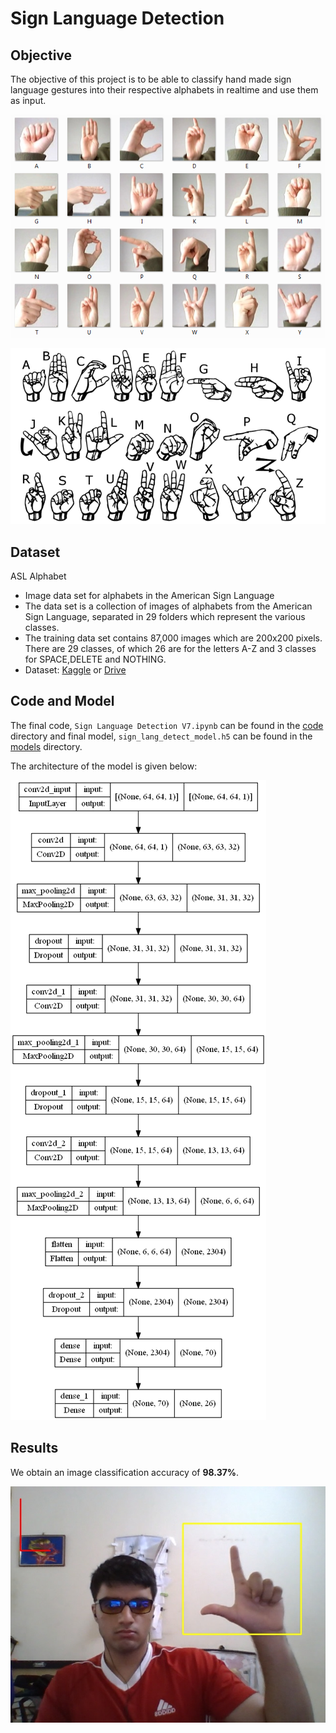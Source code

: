 # Sign Language Detection

## Objective
The objective of this project is to be able to classify hand made sign language gestures into their respective alphabets in realtime and use them as input.

![Sign Language Chart1](/assets/amer_sign2.png)

![Sign Language Chart2](/assets/american_sign_language.PNG)

## Dataset
ASL Alphabet
- Image data set for alphabets in the American Sign Language
- The data set is a collection of images of alphabets from the American Sign Language, separated in 29 folders which represent the various classes.
- The training data set contains 87,000 images which are 200x200 pixels. There are 29 classes, of which 26 are for the letters A-Z and 3 classes for SPACE,DELETE and NOTHING.
- Dataset: [Kaggle](https://www.kaggle.com/grassknoted/asl-alphabet) or [Drive](https://drive.google.com/file/d/1W0IUGuRW6iY3ID5D0ZCxCISS5avVVgnJ/view?usp=sharing)

## Code and Model
The final code, `Sign Language Detection V7.ipynb` can be found in the [code](/code/) directory and final model, `sign_lang_detect_model.h5` can be found in the [models](/models/) directory.

The architecture of the model is given below:

![Model Architeture](/assets/model.png)

## Results
We obtain an image classification accuracy of __98.37%__.

![Results1](/saved_frames/1_L.jpg)
